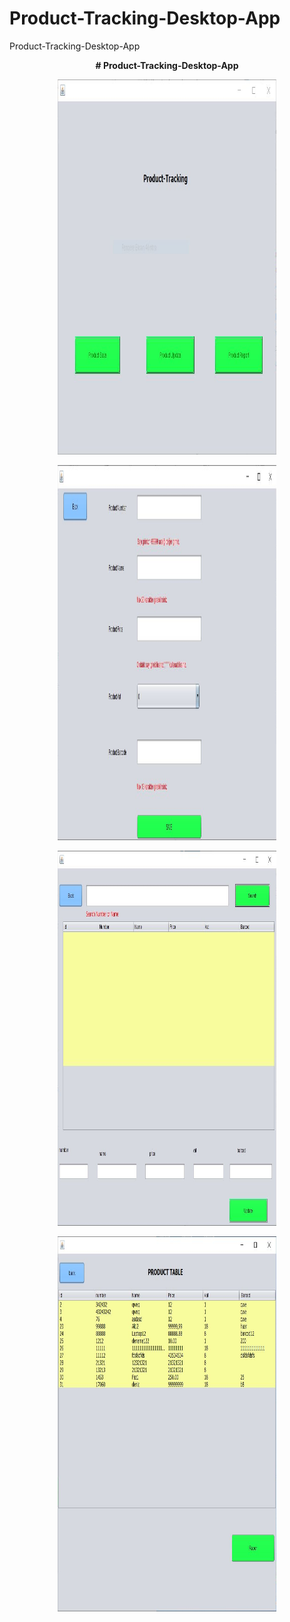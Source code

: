 # Product-Tracking-Desktop-App
Product-Tracking-Desktop-App
<p align="center">
 <b> # Product-Tracking-Desktop-App
 </b>

</p>

<p align="center">
  <img width="350" height="600" src="1.JPG">
</p>
<p align="center">
  <img width="350" height="600" src="2.jpg">
</p><p align="center">
  <img width="350" height="600" src="3.jpg">
</p><p align="center">
  <img width="350" height="600" src="4.jpg">
</p>
